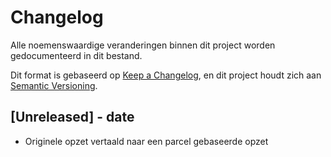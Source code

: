 # Changelog

Alle noemenswaardige veranderingen binnen dit project worden gedocumenteerd in dit bestand.

Dit format is gebaseerd op [Keep a Changelog](https://keepachangelog.com/nl/1.0.0/),
en dit project houdt zich aan [Semantic Versioning](https://semver.org/spec/v2.0.0.html).

## [Unreleased] - date

- Originele opzet vertaald naar een parcel gebaseerde opzet
